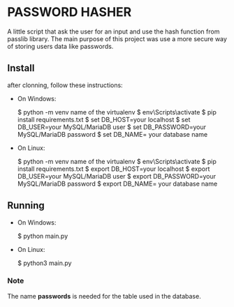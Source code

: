 # PASSWORD HASHER

A little script that ask the user for an input and use the hash function from passlib library. The main purpose of this project was use a more secure way of storing users data like passwords.

## Install

after clonning, follow these instructions:

- On Windows:

    $ python -m venv name of the virtualenv
    $ env\Scripts\activate
    $ pip install requirements.txt
    $ set DB_HOST=your localhost
    $ set DB_USER=your MySQL/MariaDB user
    $ set DB_PASSWORD=your MySQL/MariaDB password
    $ set DB_NAME= your database name

- On Linux:

    $ python -m venv name of the virtualenv
    $ env\Scripts\activate
    $ pip install requirements.txt
    $ export DB_HOST=your localhost
    $ export DB_USER=your MySQL/MariaDB user
    $ export DB_PASSWORD=your MySQL/MariaDB password
    $ export DB_NAME= your database name

## Running

- On Windows:

    $ python main.py

- On Linux:

    $ python3 main.py

### Note

The name **passwords** is needed for the table used in the database.

